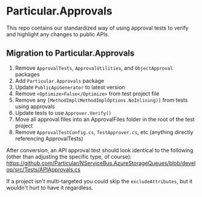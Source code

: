 # Particular.Approvals

This repo contains our standardized way of using approval tests to verify and highlight any changes to public APIs.

## Migration to Particular.Approvals

1. Remove `ApprovalTests`, `ApprovalUtilities`, and `ObjectApproval` packages
1. Add `Particular.Approvals` package
1. Update `PublicApiGenerator` to latest version
1. Remove `<Optimize>False</Optimize>` from test project file
1. Remove any `[MethodImpl(MethodImplOptions.NoInlining)]` from tests using approvals
1. Update tests to use `Approver.Verify()`
1. Move all approval files into an ApprovalFiles folder in the root of the test project
1. Remove `ApprovalTestConfig.cs`, `TestApprover.cs`, etc (anything directly referencing ApprovalTests)

After conversion, an API approval test should look identical to the following (other than adjusting the specific type, of course): https://github.com/Particular/NServiceBus.AzureStorageQueues/blob/develop/src/Tests/APIApprovals.cs

If a project isn't multi-targeted you could skip the `excludeAttributes`, but it wouldn't hurt to have it regardless.


